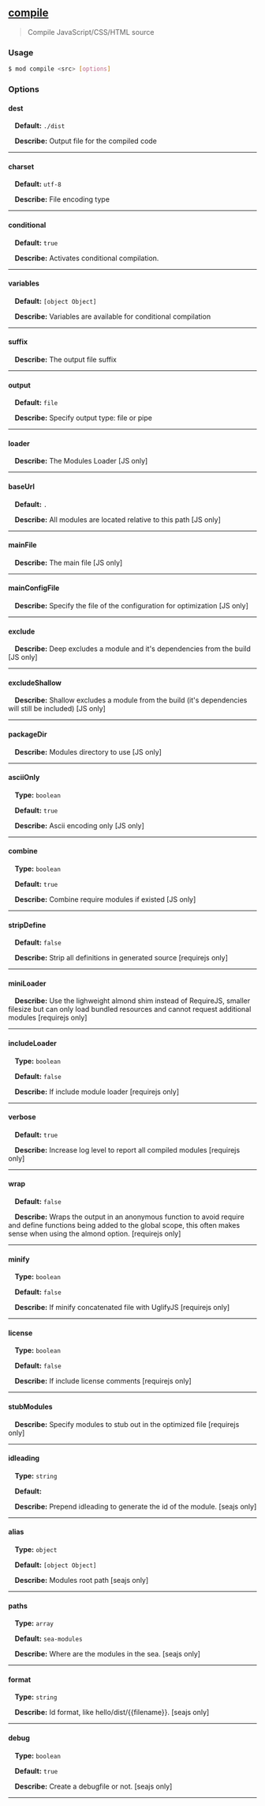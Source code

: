 ## <a href="#compile" name="compile">compile</a>
> Compile JavaScript/CSS/HTML source

### Usage

```sh
$ mod compile <src> [options]
```

### Options

#### dest

<p> <b>&nbsp;&nbsp;&nbsp;&nbsp;Default:</b> <code>./dist</code></p>
<p> <b>&nbsp;&nbsp;&nbsp;&nbsp;Describe:</b> Output file for the compiled code</p>
<hr>

#### charset

<p> <b>&nbsp;&nbsp;&nbsp;&nbsp;Default:</b> <code>utf-8</code></p>
<p> <b>&nbsp;&nbsp;&nbsp;&nbsp;Describe:</b> File encoding type</p>
<hr>

#### conditional

<p> <b>&nbsp;&nbsp;&nbsp;&nbsp;Default:</b> <code>true</code></p>
<p> <b>&nbsp;&nbsp;&nbsp;&nbsp;Describe:</b> Activates conditional compilation.</p>
<hr>

#### variables

<p> <b>&nbsp;&nbsp;&nbsp;&nbsp;Default:</b> <code>[object Object]</code></p>
<p> <b>&nbsp;&nbsp;&nbsp;&nbsp;Describe:</b> Variables are available for conditional compilation</p>
<hr>

#### suffix


<p> <b>&nbsp;&nbsp;&nbsp;&nbsp;Describe:</b> The output file suffix</p>
<hr>

#### output

<p> <b>&nbsp;&nbsp;&nbsp;&nbsp;Default:</b> <code>file</code></p>
<p> <b>&nbsp;&nbsp;&nbsp;&nbsp;Describe:</b> Specify output type: file or pipe</p>
<hr>

#### loader


<p> <b>&nbsp;&nbsp;&nbsp;&nbsp;Describe:</b> The Modules Loader [JS only]</p>
<hr>

#### baseUrl

<p> <b>&nbsp;&nbsp;&nbsp;&nbsp;Default:</b> <code>.</code></p>
<p> <b>&nbsp;&nbsp;&nbsp;&nbsp;Describe:</b> All modules are located relative to this path [JS only]</p>
<hr>

#### mainFile


<p> <b>&nbsp;&nbsp;&nbsp;&nbsp;Describe:</b> The main file [JS only]</p>
<hr>

#### mainConfigFile


<p> <b>&nbsp;&nbsp;&nbsp;&nbsp;Describe:</b> Specify the file of the configuration for optimization [JS only]</p>
<hr>

#### exclude


<p> <b>&nbsp;&nbsp;&nbsp;&nbsp;Describe:</b> Deep excludes a module and it's dependencies from the build [JS only]</p>
<hr>

#### excludeShallow


<p> <b>&nbsp;&nbsp;&nbsp;&nbsp;Describe:</b> Shallow excludes a module from the build (it's dependencies will still be included) [JS only]</p>
<hr>

#### packageDir


<p> <b>&nbsp;&nbsp;&nbsp;&nbsp;Describe:</b> Modules directory to use [JS only]</p>
<hr>

#### asciiOnly
<p> <b>&nbsp;&nbsp;&nbsp;&nbsp;Type:</b> <code>boolean</code></p>
<p> <b>&nbsp;&nbsp;&nbsp;&nbsp;Default:</b> <code>true</code></p>
<p> <b>&nbsp;&nbsp;&nbsp;&nbsp;Describe:</b> Ascii encoding only [JS only]</p>
<hr>

#### combine
<p> <b>&nbsp;&nbsp;&nbsp;&nbsp;Type:</b> <code>boolean</code></p>
<p> <b>&nbsp;&nbsp;&nbsp;&nbsp;Default:</b> <code>true</code></p>
<p> <b>&nbsp;&nbsp;&nbsp;&nbsp;Describe:</b> Combine require modules if existed [JS only]</p>
<hr>

#### stripDefine

<p> <b>&nbsp;&nbsp;&nbsp;&nbsp;Default:</b> <code>false</code></p>
<p> <b>&nbsp;&nbsp;&nbsp;&nbsp;Describe:</b> Strip all definitions in generated source [requirejs only]</p>
<hr>

#### miniLoader


<p> <b>&nbsp;&nbsp;&nbsp;&nbsp;Describe:</b> Use the lighweight almond shim instead of RequireJS, smaller filesize but can only load bundled resources and cannot request additional modules [requirejs only]</p>
<hr>

#### includeLoader
<p> <b>&nbsp;&nbsp;&nbsp;&nbsp;Type:</b> <code>boolean</code></p>
<p> <b>&nbsp;&nbsp;&nbsp;&nbsp;Default:</b> <code>false</code></p>
<p> <b>&nbsp;&nbsp;&nbsp;&nbsp;Describe:</b> If include module loader [requirejs only]</p>
<hr>

#### verbose

<p> <b>&nbsp;&nbsp;&nbsp;&nbsp;Default:</b> <code>true</code></p>
<p> <b>&nbsp;&nbsp;&nbsp;&nbsp;Describe:</b> Increase log level to report all compiled modules [requirejs only]</p>
<hr>

#### wrap

<p> <b>&nbsp;&nbsp;&nbsp;&nbsp;Default:</b> <code>false</code></p>
<p> <b>&nbsp;&nbsp;&nbsp;&nbsp;Describe:</b> Wraps the output in an anonymous function to avoid require and define functions being added to the global scope, this often makes sense when using the almond option. [requirejs only]</p>
<hr>

#### minify
<p> <b>&nbsp;&nbsp;&nbsp;&nbsp;Type:</b> <code>boolean</code></p>
<p> <b>&nbsp;&nbsp;&nbsp;&nbsp;Default:</b> <code>false</code></p>
<p> <b>&nbsp;&nbsp;&nbsp;&nbsp;Describe:</b> If minify concatenated file with UglifyJS [requirejs only]</p>
<hr>

#### license
<p> <b>&nbsp;&nbsp;&nbsp;&nbsp;Type:</b> <code>boolean</code></p>
<p> <b>&nbsp;&nbsp;&nbsp;&nbsp;Default:</b> <code>false</code></p>
<p> <b>&nbsp;&nbsp;&nbsp;&nbsp;Describe:</b> If include license comments [requirejs only]</p>
<hr>

#### stubModules


<p> <b>&nbsp;&nbsp;&nbsp;&nbsp;Describe:</b> Specify modules to stub out in the optimized file [requirejs only]</p>
<hr>

#### idleading
<p> <b>&nbsp;&nbsp;&nbsp;&nbsp;Type:</b> <code>string</code></p>
<p> <b>&nbsp;&nbsp;&nbsp;&nbsp;Default:</b> <code></code></p>
<p> <b>&nbsp;&nbsp;&nbsp;&nbsp;Describe:</b> Prepend idleading to generate the id of the module. [seajs only]</p>
<hr>

#### alias
<p> <b>&nbsp;&nbsp;&nbsp;&nbsp;Type:</b> <code>object</code></p>
<p> <b>&nbsp;&nbsp;&nbsp;&nbsp;Default:</b> <code>[object Object]</code></p>
<p> <b>&nbsp;&nbsp;&nbsp;&nbsp;Describe:</b> Modules root path [seajs only]</p>
<hr>

#### paths
<p> <b>&nbsp;&nbsp;&nbsp;&nbsp;Type:</b> <code>array</code></p>
<p> <b>&nbsp;&nbsp;&nbsp;&nbsp;Default:</b> <code>sea-modules</code></p>
<p> <b>&nbsp;&nbsp;&nbsp;&nbsp;Describe:</b> Where are the modules in the sea. [seajs only]</p>
<hr>

#### format
<p> <b>&nbsp;&nbsp;&nbsp;&nbsp;Type:</b> <code>string</code></p>

<p> <b>&nbsp;&nbsp;&nbsp;&nbsp;Describe:</b> Id format, like hello/dist/{{filename}}. [seajs only]</p>
<hr>

#### debug
<p> <b>&nbsp;&nbsp;&nbsp;&nbsp;Type:</b> <code>boolean</code></p>
<p> <b>&nbsp;&nbsp;&nbsp;&nbsp;Default:</b> <code>true</code></p>
<p> <b>&nbsp;&nbsp;&nbsp;&nbsp;Describe:</b> Create a debugfile or not. [seajs only]</p>
<hr>







